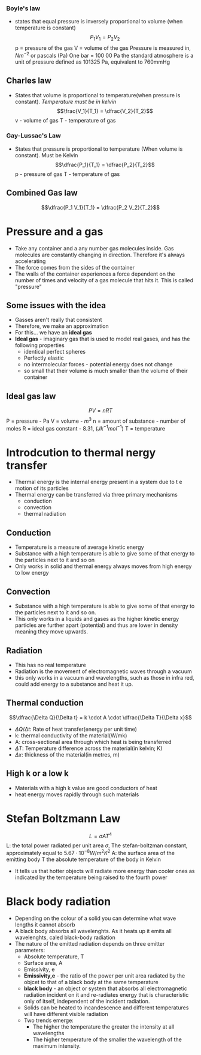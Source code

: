 ### Boyle's law
- states that equal pressure is inversely proportional to volume (when temperature is constant)
$$P_1 V_1 = P_2 V_2$$
p = pressure of the gas
V = volume of the gas
Pressure is measured in, $Nm^{-2}$ or pascals (Pa)
One bar = 100 00 Pa
the standard atmosphere is a unit of pressure defined as 101325 Pa, equivalent to 760mmHg

## Charles law 
- States that volume is proportional to temperature(when pressure is constant). *Temperature must be in kelvin*
$$\frac{V_1}{T_1} = \dfrac{V_2}{T_2}$$
v - volume of gas 
T - temperature of gas



### Gay-Lussac's Law
- States that pressure is proportional to temperature (When volume is constant). Must be Kelvin
$$\dfrac{P_1}{T_1} = \dfrac{P_2}{T_2}$$
p - pressure of gas
T - temperature of gas

## Combined Gas law
$$\dfrac{P_1 V_1}{T_1} = \dfrac{P_2 V_2}{T_2}$$
# Pressure and a gas
- Take any container and a any number gas molecules inside. Gas molecules are constantly changing in direction. Therefore it's always accelerating
- The force comes from the sides of the container
- The walls of the container experiences a force dependent on the number of times and velocity of a gas molecule that hits it. This is called "pressure"
## Some issues with the idea
- Gasses aren't really that consistent
- Therefore, we make an approximation
- For this... we have an **ideal gas**
- **Ideal gas** - imaginary gas that is used to model real gases, and has the following properties
	- identical perfect spheres
	- Perfectly elastic 
	- no intermolecular forces - potential energy does not change
	- so small that their volume is much smaller than the volume of their container
## Ideal gas law
$$PV = n RT$$
P = pressure - Pa
V = volume - $m^3$ 
n = amount of substance - number of moles
R = ideal gas constant - 8.31, ($Jk^{-1}mol^{-1}$)
T = temperature

# Introdcution to thermal nergy transfer
- Thermal energy is the internal energy present in a system due to t e motion of its particles
- Thermal energy can be transferred via three primary mechanisms
	- conduction
	- convection
	- thermal radiation
	
## Conduction
- Temperature is a measure of average kinetic energy
- Substance with a high temperature is able to give some of that energy to the particles next to it and so on 
- Only works in solid and thermal energy always moves from high energy to low energy 
## Convection
- Substance with a high temperature is able to give some of that energy to the particles next to it and so on.
- This only works in a liquids and gases as the higher kinetic energy particles are further apart (potential) and thus are lower in density meaning they move upwards.
## Radiation
- This has no real temperature 
- Radiation is the movement of electromagnetic waves through a vacuum
- this only works in a vacuum and wavelengths, such as those in infra red, could add energy to a substance and heat it up. 
## Thermal conduction
$$\dfrac{\Delta Q}{\Delta t} = k \cdot A \cdot \dfrac{\Delta T}{\Delta x}$$
- $\Delta Q / \Delta t$: Rate of heat transfer(energy per unit time)
- k: thermal conductivity of the material(W/mk)
- A: cross-sectional area through which heat is being transferred
- $\Delta T$: Temperature difference across the material(in kelvin; K)
- $\Delta x$: thickness of the material(in metres, m)
## High k or a low k
- Materials with a  high k value are good conductors of heat
- heat energy moves rapidly through such materials


# Stefan Boltzmann Law
$$L = \sigma AT^4$$
L: the total power radiated per unit area
$\sigma$, The stefan-boltzman constant, approximately equal to $5.67 \cdot 10^{-8}W/m^2K^2$
A: the surface area of the emitting body
T the absolute temperature of the body in Kelvin
- It tells us that hotter objects will radiate more energy than cooler ones as indicated by the temperature being raised to the fourth power
# Black body radiation
- Depending on the colour of a solid you can determine what wave lengths it cannot absorb 
- A black body absorbs all wavelenghts. As it heats up it emits all wavelenghts, caled black-body radiation
- The nature of the emitted radiation depends on three emitter parameters:
	- Absolute temperature, T
	- Surface area, A
	- Emissivity, e
	- **Emissivity,e** - the ratio of the power per unit area radiated by the objcet to that of a black body at the same temperature
	- **black body** - an object or system that absorbs all electromagnetic radiation incident on it and re-radiates energy that is characteristic only of itself, independent of the incident radiation.
	- Solids can be heated to incandescence and different temperatures will have different visible radiation
	- Two trends emerge:
		- The higher the temperature the greater the intensity at all wavelengths
		- The higher temperature of the smaller the wavelength of the maximum intensity.